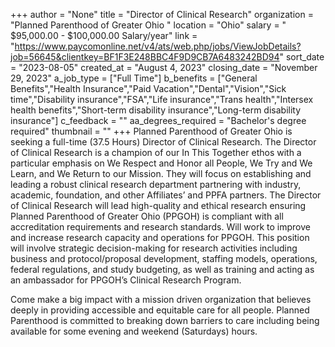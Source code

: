 +++
author = "None"
title = "Director of Clinical Research"
organization = "Planned Parenthood of Greater Ohio "
location = "Ohio"
salary = " $95,000.00 - $100,000.00 Salary/year"
link = "https://www.paycomonline.net/v4/ats/web.php/jobs/ViewJobDetails?job=56645&clientkey=BF1F3E248BBC4F9D9CB7A6483242BD94"
sort_date = "2023-08-05"
created_at = "August 4, 2023"
closing_date = "November 29, 2023"
a_job_type = ["Full Time"]
b_benefits = ["General Benefits","Health Insurance","Paid Vacation","Dental","Vision","Sick time","Disability insurance","FSA","Life insurance","Trans health","Intersex health benefits","Short-term disability insurance","Long-term disability insurance"]
c_feedback = ""
aa_degrees_required = "Bachelor's degree required"
thumbnail = ""
+++
Planned Parenthood of Greater Ohio is seeking a full-time (37.5 Hours) Director of Clinical Research.
The Director of Clinical Research is a champion of our In This Together ethos with a particular emphasis on We Respect and Honor all People, We Try and We Learn, and We Return to our Mission. They will focus on establishing and leading a robust clinical research department partnering with industry, academic, foundation, and other Affiliates’ and PPFA partners. The Director of Clinical Research will lead high-quality and ethical research ensuring Planned Parenthood of Greater Ohio (PPGOH) is compliant with all accreditation requirements and research standards. Will work to improve and increase research capacity and operations for PPGOH. This position will involve strategic decision-making for research activities including business and protocol/proposal development, staffing models, operations, federal regulations, and study budgeting, as well as training and acting as an ambassador for PPGOH’s Clinical Research Program.

Come make a big impact with a mission driven organization that believes deeply in providing accessible and equitable care for all people. Planned Parenthood is committed to breaking down barriers to care including being available for some evening and weekend (Saturdays) hours.

 